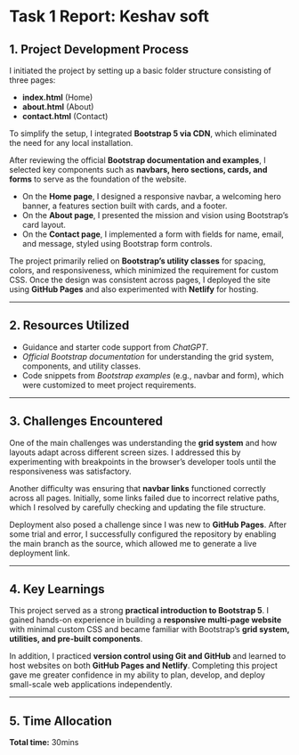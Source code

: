 
# Task 1 Report: Keshav soft

## 1. Project Development Process

I initiated the project by setting up a basic folder structure consisting of three pages:

* **index.html** (Home)
* **about.html** (About)
* **contact.html** (Contact)

To simplify the setup, I integrated **Bootstrap 5 via CDN**, which eliminated the need for any local installation.

After reviewing the official **Bootstrap documentation and examples**, I selected key components such as **navbars, hero sections, cards, and forms** to serve as the foundation of the website.

* On the **Home page**, I designed a responsive navbar, a welcoming hero banner, a features section built with cards, and a footer.
* On the **About page**, I presented the mission and vision using Bootstrap’s card layout.
* On the **Contact page**, I implemented a form with fields for name, email, and message, styled using Bootstrap form controls.

The project primarily relied on **Bootstrap’s utility classes** for spacing, colors, and responsiveness, which minimized the requirement for custom CSS. Once the design was consistent across pages, I deployed the site using **GitHub Pages** and also experimented with **Netlify** for hosting.

---

## 2. Resources Utilized

* Guidance and starter code support from *ChatGPT*.
* *Official Bootstrap documentation* for understanding the grid system, components, and utility classes.
* Code snippets from *Bootstrap examples* (e.g., navbar and form), which were customized to meet project requirements.

---

## 3. Challenges Encountered

One of the main challenges was understanding the **grid system** and how layouts adapt across different screen sizes. I addressed this by experimenting with breakpoints in the browser’s developer tools until the responsiveness was satisfactory.

Another difficulty was ensuring that **navbar links** functioned correctly across all pages. Initially, some links failed due to incorrect relative paths, which I resolved by carefully checking and updating the file structure.

Deployment also posed a challenge since I was new to **GitHub Pages**. After some trial and error, I successfully configured the repository by enabling the main branch as the source, which allowed me to generate a live deployment link.

---

## 4. Key Learnings

This project served as a strong **practical introduction to Bootstrap 5**. I gained hands-on experience in building a **responsive multi-page website** with minimal custom CSS and became familiar with Bootstrap’s **grid system, utilities, and pre-built components**.

In addition, I practiced **version control using Git and GitHub** and learned to host websites on both **GitHub Pages and Netlify**. Completing this project gave me greater confidence in my ability to plan, develop, and deploy small-scale web applications independently.

---

## 5. Time Allocation

**Total time:** 30mins
